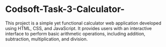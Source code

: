 # Codsoft-Task-3-Calculator-
This project is a simple yet functional calculator web application developed using HTML, CSS, and JavaScript. It provides users with an interactive interface to perform basic arithmetic operations, including addition, subtraction, multiplication, and division.
